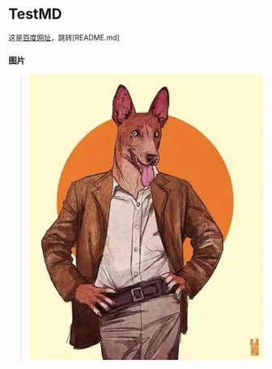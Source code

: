  [const]:图片
 [img1]:../image/10.jpg
 
 [const]:网址，链接
 [测试md]:../README.md
 [百度网址]:http://www.baidu.com "百度"

# TestMD

这是[百度网址]，跳转[README.md]

### 图片
> ![img1]

